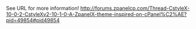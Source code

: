 See URL for more information!
http://forums.zpanelcp.com/Thread-CstyleX-10-0-2-CstyleXv2-10-1-0-A-ZpanelX-theme-inspired-on-cPanel%C2%AE?pid=49854#pid49854